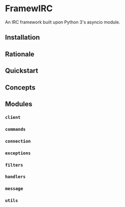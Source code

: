 # FramewIRC

An IRC framework built upon Python 3's asyncio module.


## Installation



## Rationale



## Quickstart



## Concepts



## Modules

### `client`

### `commands`

### `connection`

### `exceptions`

### `filters`

### `handlers`

### `message`

### `utils`
